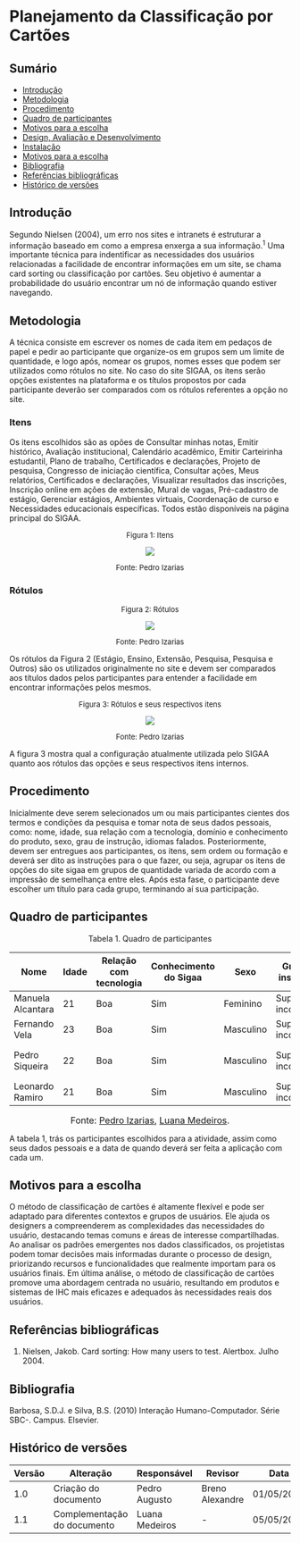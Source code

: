 # Planejamento da Classificação por Cartões

## Sumário 
* [Introdução](#Introdução)
* [Metodologia](#Metodologia)
* [Procedimento](#Procedimento)
* [Quadro de participantes](#Quadro-de-participantes)
* [Motivos para a escolha](#Motivos-para-a-escolha)
* [Design, Avaliação e Desenvolvimento](#Design-Avaliação-e-Desenvolvimento)
* [Instalação](#Instalação)
* [Motivos para a escolha](#Motivos-para-a-escolha)
* [Bibliografia](#Bibliografia)
* [Referências bibliográficas](#Referências)
* [Histórico de versões](#Histórico-de-versões)

## Introdução

Segundo Nielsen (2004), um erro nos sites e intranets é estruturar a informação baseado em como a empresa enxerga a sua informação.<sup>1</sup> Uma importante técnica para indentificar as necessidades dos usuários relacionadas a facilidade de encontrar informações em um site, se chama card sorting ou classificação por cartões. Seu objetivo é aumentar a probabilidade do usuário encontrar um nó de informação quando estiver navegando.

## Metodologia

A técnica consiste em escrever os nomes de cada item em pedaços de papel e pedir ao participante que organize-os em grupos sem um limite de quantidade, e logo após, nomear os grupos, nomes esses que podem ser utilizados como rótulos no site. No caso do site SIGAA, os itens serão opções existentes na plataforma e os títulos propostos por cada participante deverão ser comparados com os rótulos referentes a opção no site. 

### Itens

Os itens escolhidos são as opões de Consultar minhas notas, Emitir histórico, Avaliação institucional, Calendário acadêmico, Emitir Carteirinha estudantil, Plano de trabalho, Certificados e declarações, Projeto de pesquisa, Congresso de iniciação científica, Consultar ações, Meus relatórios, Certificados e declarações, Visualizar resultados das inscrições, Inscrição online em ações de extensão, Mural de vagas, Pré-cadastro de estágio, Gerenciar estágios, Ambientes virtuais, Coordenação de curso e Necessidades educacionais específicas. Todos estão disponíveis na página principal do SIGAA.

<center>
  <font size="2"><p style="text-align: center">Figura 1: Itens</p></font>
  <img src="https://raw.githubusercontent.com/Interacao-Humano-Computador/2024.1-SIGAA/main/assets/cardsItens.jpeg">
    <font size="2"><p style="text-align: center">Fonte: Pedro Izarias</p></font>
 </center>

### Rótulos

<center>
  <font size="2"><p style="text-align: center">Figura 2: Rótulos</p></font>
  <img src="https://raw.githubusercontent.com/Interacao-Humano-Computador/2024.1-SIGAA/main/assets/cardsTitulos.jpeg">
    <font size="2"><p style="text-align: center">Fonte: Pedro Izarias</p></font>
 </center>

Os rótulos da Figura 2 (Estágio, Ensino, Extensão, Pesquisa, Pesquisa e Outros) são os utilizados originalmente no site e devem ser comparados aos títulos dados pelos participantes para entender a facilidade em encontrar informações pelos mesmos.

<center>
  <font size="2"><p style="text-align: center">Figura 3: Rótulos e seus respectivos itens</p></font>
  <img src="https://raw.githubusercontent.com/Interacao-Humano-Computador/2024.1-SIGAA/main/assets/cardsTudo.jpeg">
    <font size="2"><p style="text-align: center">Fonte: Pedro Izarias</p></font>
 </center>

A figura 3 mostra qual a configuração atualmente utilizada pelo SIGAA quanto aos rótulos das opções e seus respectivos itens internos.

## Procedimento

Inicialmente deve serem selecionados um ou mais participantes cientes dos termos e condições da pesquisa e tomar nota de seus dados pessoais, como: nome, idade, sua relação com a tecnologia, domínio e conhecimento do produto, sexo, grau de instrução, idiomas falados. Posteriormente, devem ser entregues aos participantes, os itens, sem ordem ou formação e deverá ser dito as instruções para o que fazer, ou seja, agrupar os itens de opções do site sigaa em grupos de quantidade variada de acordo com a impressão de semelhança entre eles. Após esta fase, o participante deve escolher um título para cada grupo, terminando aí sua participação.


## Quadro de participantes 

<p align="center"> Tabela 1. Quadro de participantes </p>

| Nome   | Idade | Relação com tecnologia | Conhecimento do Sigaa    | Sexo        | Grau de instrução | Idiomas falados | Data |
|--------|---------------|----------------|----------------|----------------|------------|------------|------------|
| Manuela Alcantara |  21  | Boa | Sim | Feminino  | Superior incompleto | Portugues                 |01/05/2024|
| Fernando Vela     |  23  | Boa | Sim | Masculino | Superior incompleto | Portugues, Espanhol       |01/05/2024|
| Pedro Siqueira    |  22  | Boa | Sim | Masculino | Superior incompleto | Portugues, Inglês, Alemão |05/05/2024|
| Leonardo Ramiro   |  21  | Boa | Sim | Masculino | Superior incompleto | Portugues, Inglês         |05/05/2024|

<font size="3"><p style="text-align: center">Fonte: [Pedro Izarias](https://github.com/Izarias), [Luana Medeiros](https://github.com/LuaMedeiros).</p></font>

A tabela 1, trás os participantes escolhidos para a atividade, assim como seus dados pessoais e a data de quando deverá ser feita a aplicação com cada um.

## Motivos para a escolha

O método de classificação de cartões é altamente flexível e pode ser adaptado para diferentes contextos e grupos de usuários. Ele ajuda os designers a compreenderem as complexidades das necessidades do usuário, destacando temas comuns e áreas de interesse compartilhadas. Ao analisar os padrões emergentes nos dados classificados, os projetistas podem tomar decisões mais informadas durante o processo de design, priorizando recursos e funcionalidades que realmente importam para os usuários finais. Em última análise, o método de classificação de cartões promove uma abordagem centrada no usuário, resultando em produtos e sistemas de IHC mais eficazes e adequados às necessidades reais dos usuários.


## Referências bibliográficas

1. Nielsen, Jakob. Card sorting: How many users to test. Alertbox. Julho 2004.

## Bibliografia

Barbosa, S.D.J. e Silva, B.S. (2010) Interação Humano-Computador. Série SBC-. Campus. Elsevier.

## Histórico de versões

| Versão | Alteração                     | Responsável    | Revisor         | Data       |
|--------|-------------------------------|----------------|---------------- |------------|
| 1.0    | Criação do documento          | Pedro Augusto  | Breno Alexandre | 01/05/2024 |
| 1.1    | Complementação do documento   | Luana Medeiros | -               | 05/05/2024 |

